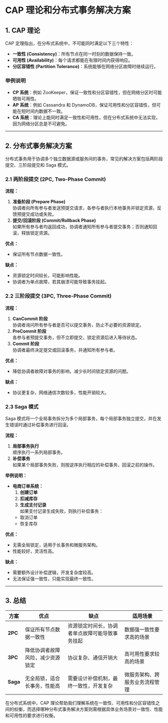 # CAP 理论和分布式事务解决方案

## 1. CAP 理论

CAP 定理指出，在分布式系统中，不可能同时满足以下三个特性：
- **一致性 (Consistency)**：所有节点在同一时刻的数据保持一致。
- **可用性 (Availability)**：每个请求都能在有限时间内获得响应。
- **分区容错性 (Partition Tolerance)**：系统能够在网络分区故障时继续运行。

### 举例说明
- **CP 系统**：例如 ZooKeeper，保证一致性和分区容错性，但在网络分区时可能牺牲可用性。
- **AP 系统**：例如 Cassandra 和 DynamoDB，保证可用性和分区容错性，但可能在短时间内数据不一致。
- **CA 系统**：理论上能同时满足一致性和可用性，但在分布式系统中无法实现，因为网络分区总是不可避免。

---

## 2. 分布式事务解决方案

分布式事务用于协调多个独立数据源或服务间的事务，常见的解决方案包括两阶段提交、三阶段提交和 Saga 模式。

### 2.1 两阶段提交 (2PC, Two-Phase Commit)

**流程：**
1. **准备阶段 (Prepare Phase)**  
   协调者向所有参与者发送预提交请求，各参与者执行本地事务并锁定资源，反馈预提交成功或失败。
2. **提交/回滚阶段 (Commit/Rollback Phase)**  
   如果所有参与者均返回成功，协调者通知所有参与者提交事务；否则通知回滚，释放锁定资源。

**优点：**
- 保证所有节点数据一致性。

**缺点：**
- 资源锁定时间较长，可能影响性能。
- 协调者为单点故障，若其崩溃可能导致事务挂起。

### 2.2 三阶段提交 (3PC, Three-Phase Commit)

**流程：**
1. **CanCommit 阶段**  
   协调者询问所有参与者是否可以提交事务，防止不必要的资源锁定。
2. **PreCommit 阶段**  
   各参与者预提交事务，但不立即提交，锁定资源后进入等待状态。
3. **Commit 阶段**  
   协调者最终决定提交或回滚事务，并通知所有参与者。

**优点：**
- 降低协调者故障对事务的影响，减少长时间锁定资源的问题。

**缺点：**
- 协议更复杂，网络通信次数较多，性能开销较大。

### 2.3 Saga 模式

Saga 模式将一个全局事务拆分为多个局部事务，每个局部事务独立提交，并在发生错误时通过补偿事务进行回滚。

**流程：**
1. **局部事务执行**  
   顺序执行一系列局部事务。
2. **补偿事务**  
   如果某个局部事务失败，则按逆序执行相应的补偿事务，回滚之前的操作。

**举例说明：**
- **电商订单系统：**
    1. **创建订单**
    2. **扣减库存**
    3. **生成支付记录**  
       如果支付记录生成失败，则执行补偿事务：
    - 取消订单
    - 恢复库存

**优点：**
- 无需全局锁定，适用于长事务和微服务架构。
- 性能较好，灵活性高。

**缺点：**
- 需要额外设计补偿逻辑，开发复杂度较高。
- 无法保证强一致性，只能实现最终一致性。

---

## 3. 总结

| 方案   | 优点                                            | 缺点                                               | 适用场景                        |
|--------|-------------------------------------------------|----------------------------------------------------|---------------------------------|
| **2PC**    | 保证所有节点数据一致性                          | 资源锁定时间长，协调者单点故障可能导致事务挂起          | 数据强一致性要求高的场景         |
| **3PC**    | 降低协调者故障风险，减少资源锁定                 | 协议复杂、通信开销大                               | 高可用性要求较高的场景           |
| **Saga**   | 无全局锁，适合长事务，性能高                     | 需要设计补偿机制，最终一致性，开发复杂               | 微服务架构、跨服务业务流程管理   |

在分布式系统中，CAP 理论帮助我们理解系统在一致性、可用性和分区容错性之间的权衡，而选择哪种分布式事务解决方案则需根据具体业务场景对一致性、性能和可用性的要求进行权衡。